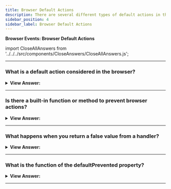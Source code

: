 ```yaml
---
title: Browser Default Actions
description: There are several different types of default actions in the browser. For instance, a click on a link initiates a navigation to the specified URL.
sidebar_position: 4
sidebar_label: Browser Default Actions
---
```


**Browser Events: Browser Default Actions**

import CloseAllAnswers from '../../../src/components/CloseAnswers/CloseAllAnswers.js';

<CloseAllAnswers />

---

### What is a default action considered in the browser?

<details>
  <summary><strong>View Answer:</strong></summary>
  <div>
  <div><strong>Interview Response:</strong> TThere are several different default actions in the browser. For instance, a click on a link initiates the navigation to the specified URL. Another default action is highlighting text when pressing a mouse button as we glide over the text. As developers, we have control over many of these actions.
    </div>
  </div>
</details>

---

### Is there a built-in function or method to prevent browser actions?

<details>
  <summary><strong>View Answer:</strong></summary>
  <div>
  <div><strong>Interview Response:</strong> Yes, we can use the preventDefault method to prevent specific browser actions.
    </div><br />
  <div><strong className="codeExample">Code Example:</strong><br /><br />

  <div></div>

```html
<a href="/" onclick="return false">Click here</a>
<!-- or -->
<a href="/" onclick="event.preventDefault()">here</a>
```

  </div>
  </div>
</details>

---

### What happens when you return a false value from a handler?

<details>
  <summary><strong>View Answer:</strong></summary>
  <div>
  <div><strong>Interview Response:</strong> The value returned by an event handler usually gets ignored. The only exception is returning false from a handler assigned on&#8249;event&#8249;. In all other circumstances, the return value gets disregarded, making no sense to return true.
    </div>
  </div>
</details>

---

### What is the function of the defaultPrevented property?

<details>
  <summary><strong>View Answer:</strong></summary>
  <div>
  <div><strong>Interview Response:</strong> The defaultPrevented read-only property of the Event interface returns a Boolean indicating whether the call to Event.preventDefault() canceled the event. The property event.defaultPrevented is true if the default action was prevented and false otherwise.
    </div><br />
  <div><strong className="codeExample">Code Example:</strong><br /><br />

  <div></div>

```html
<p>Right-click for the document menu</p>
<button id="elem">Right-click for the button menu</button>

<script>
  elem.oncontextmenu = function (event) {
    event.preventDefault();
    alert('Button context menu');
  };

  document.oncontextmenu = function (event) {
    if (event.defaultPrevented) return;

    event.preventDefault();
    alert('Document context menu');
  };
</script>
```

  </div>
  </div>
</details>

---
